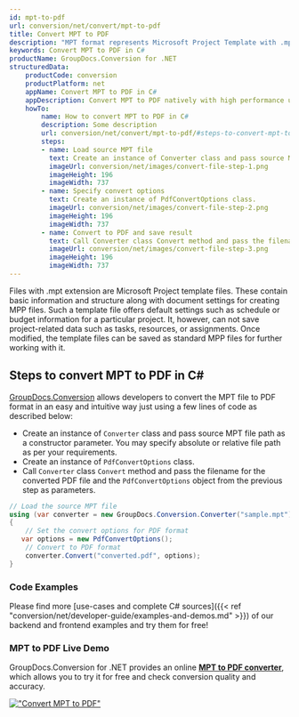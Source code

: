```yaml
---
id: mpt-to-pdf
url: conversion/net/convert/mpt-to-pdf
title: Convert MPT to PDF
description: "MPT format represents Microsoft Project Template with .mpt extension. Learn how to convert MPT to PDF file programmatically in C# language using GroupDocs.Conversion for .NET library."
keywords: Convert MPT to PDF in C#
productName: GroupDocs.Conversion for .NET
structuredData:
    productCode: conversion
    productPlatform: net
    appName: Convert MPT to PDF in C#
    appDescription: Convert MPT to PDF natively with high performance using C# language and server side GroupDocs.Conversion for .NET APIs, without the use of any software like Microsoft or Open Office.
    howTo:
        name: How to convert MPT to PDF in C# 
        description: Some description
        url: conversion/net/convert/mpt-to-pdf/#steps-to-convert-mpt-to-pdf-in-c
        steps:
        - name: Load source MPT file 
          text: Create an instance of Converter class and pass source MPT file path as a constructor parameter. You may specify absolute or relative file path as per your requirements. 
          imageUrl: conversion/net/images/convert-file-step-1.png
          imageHeight: 196
          imageWidth: 737
        - name: Specify convert options 
          text: Create an instance of PdfConvertOptions class.
          imageUrl: conversion/net/images/convert-file-step-2.png
          imageHeight: 196
          imageWidth: 737
        - name: Convert to PDF and save result 
          text: Call Converter class Convert method and pass the filename for the converted HTML file and the PdfConvertOptions object from the previous step as parameters.
          imageUrl: conversion/net/images/convert-file-step-3.png
          imageHeight: 196
          imageWidth: 737
---
```


Files with .mpt extension are Microsoft Project template files. These contain basic information and structure along with document settings for creating MPP files. Such a template file offers default settings such as schedule or budget information for a particular project. It, however, can not save project-related data such as tasks, resources, or assignments. Once modified, the template files can be saved as standard MPP files for further working with it.

## Steps to convert MPT to PDF in C#

[GroupDocs.Conversion](https://products.groupdocs.com/conversion/net) allows developers to convert the MPT file to PDF format in an easy and intuitive way just using a few lines of code as described below:

* Create an instance of `Converter` class and pass source MPT file path as a constructor parameter. You may specify absolute or relative file path as per your requirements. 
* Create an instance of `PdfConvertOptions` class.
* Call `Converter` class `Convert` method and pass the filename for the converted PDF file and the `PdfConvertOptions` object from the previous step as parameters.

```csharp
// Load the source MPT file
using (var converter = new GroupDocs.Conversion.Converter("sample.mpt"))
{
    // Set the convert options for PDF format
   var options = new PdfConvertOptions();
    // Convert to PDF format
    converter.Convert("converted.pdf", options);
}
```

### Code Examples

Please find more [use-cases and complete C# sources]({{< ref "conversion/net/developer-guide/examples-and-demos.md" >}}) of our backend and frontend examples and try them for free!

### MPT to PDF Live Demo

GroupDocs.Conversion for .NET provides an online [**MPT to PDF converter**](https://products.groupdocs.app/conversion/mpt-to-pdf), which allows you to try it for free and check conversion quality and accuracy.

[!["Convert MPT to PDF"](conversion/net/images/convert-to-pdf/convert-mpt-to-pdf.png)](https://products.groupdocs.app/conversion/mpt-to-pdf)